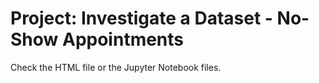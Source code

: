 # Project: Investigate a Dataset - No-Show Appointments

Check the HTML file or the Jupyter Notebook files.
